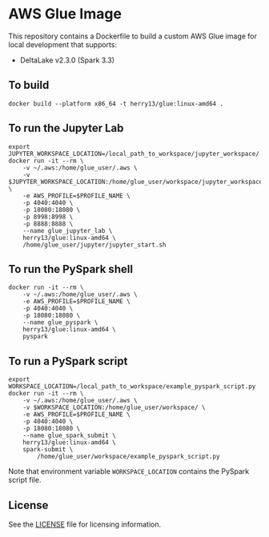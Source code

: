 # AWS Glue Image

This repository contains a Dockerfile to build a custom AWS Glue image for local
development that supports:

- DeltaLake v2.3.0 (Spark 3.3)

## To build

```shell
docker build --platform x86_64 -t herry13/glue:linux-amd64 .
```

## To run the Jupyter Lab

```shell
export JUPYTER_WORKSPACE_LOCATION=/local_path_to_workspace/jupyter_workspace/
docker run -it --rm \
    -v ~/.aws:/home/glue_user/.aws \
    -v $JUPYTER_WORKSPACE_LOCATION:/home/glue_user/workspace/jupyter_workspace/ \
    -e AWS_PROFILE=$PROFILE_NAME \
    -p 4040:4040 \
    -p 18080:18080 \
    -p 8998:8998 \
    -p 8888:8888 \
    --name glue_jupyter_lab \
    herry13/glue:linux-amd64 \
    /home/glue_user/jupyter/jupyter_start.sh
```

## To run the PySpark shell

```shell
docker run -it --rm \
    -v ~/.aws:/home/glue_user/.aws \
    -e AWS_PROFILE=$PROFILE_NAME \
    -p 4040:4040 \
    -p 18080:18080 \
    --name glue_pyspark \
    herry13/glue:linux-amd64 \
    pyspark
```

## To run a PySpark script

```shell
export WORKSPACE_LOCATION=/local_path_to_workspace/example_pyspark_script.py
docker run -it --rm \
    -v ~/.aws:/home/glue_user/.aws \
    -v $WORKSPACE_LOCATION:/home/glue_user/workspace/ \
    -e AWS_PROFILE=$PROFILE_NAME \
    -p 4040:4040 \
    -p 18080:18080 \
    --name glue_spark_submit \
    herry13/glue:linux-amd64 \
    spark-submit \
        /home/glue_user/workspace/example_pyspark_script.py
```

Note that environment variable `WORKSPACE_LOCATION` contains the PySpark script file.

## License

See the [LICENSE](LICENSE.txt) file for licensing information.
